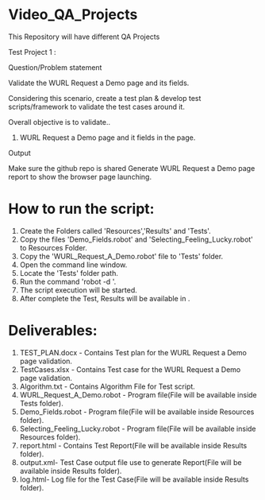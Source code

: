 # Video_QA_Projects
This Repository will have different QA Projects

Test Project 1 :

Question/Problem statement

Validate the WURL Request a Demo page and its fields.

Considering this scenario, create a test plan & develop test scripts/framework to validate the test cases around it.

Overall objective is to validate..

1. WURL Request a Demo page and it fields in the page.

Output

Make sure the github repo is shared
Generate WURL Request a Demo page report to show the browser page launching.



How to run the script:
========================

1. Create the Folders called 'Resources','Results' and 'Tests'.
2. Copy the files 'Demo_Fields.robot' and 'Selecting_Feeling_Lucky.robot' to Resources Folder.
3. Copy the 'WURL_Request_A_Demo.robot' file to 'Tests' folder.
4. Open the command line window.
5. Locate the 'Tests' folder path.
6. Run the command 'robot -d <Results Path> <Robot file path>'.
7. The script execution will be started.
8. After complete the Test, Results will be available in <Results Path>.

Deliverables:
=============
1. TEST_PLAN.docx - Contains Test plan for the WURL Request a Demo page validation.
2. TestCases.xlsx - Contains Test case for the WURL Request a Demo page validation.
3. Algorithm.txt - Contains Algorithm File for Test script.
4. WURL_Request_A_Demo.robot - Program file(File will be available inside Tests folder).
5. Demo_Fields.robot - Program file(File will be available inside Resources folder).
6. Selecting_Feeling_Lucky.robot - Program file(File will be available inside Resources folder).
7. report.html - Contains Test Report(File will be available inside Results folder).
8. output.xml- Test Case output file use to generate Report(File will be available inside Results folder).
9. log.html- Log file for the Test Case(File will be available inside Results folder).
